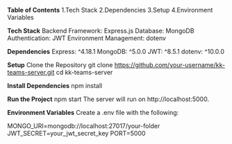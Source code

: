 **Table of Contents**
1.Tech Stack
2.Dependencies
3.Setup
4.Environment Variables


**Tech Stack**
Backend Framework: Express.js
Database: MongoDB
Authentication: JWT
Environment Management: dotenv

**Dependencies**
Express: ^4.18.1
MongoDB: ^5.0.0
JWT: ^8.5.1
dotenv: ^10.0.0

**Setup**
Clone the Repository
git clone https://github.com/your-username/kk-teams-server.git
cd kk-teams-server

**Install Dependencies**
npm install

**Run the Project**
npm start
The server will run on http://localhost:5000.

**Environment Variables**
Create a .env file with the following:

MONGO_URI=mongodb://localhost:27017/your-folder
JWT_SECRET=your_jwt_secret_key
PORT=5000
